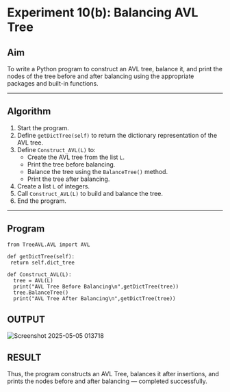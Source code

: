 # Experiment 10(b): Balancing AVL Tree

## Aim
To write a Python program to construct an AVL tree, balance it, and print the nodes of the tree before and after balancing using the appropriate packages and built-in functions.

---

## Algorithm

1. Start the program.
2. Define `getDictTree(self)` to return the dictionary representation of the AVL tree.
3. Define `Construct_AVL(L)` to:
   - Create the AVL tree from the list `L`.
   - Print the tree before balancing.
   - Balance the tree using the `BalanceTree()` method.
   - Print the tree after balancing.
4. Create a list `L` of integers.
5. Call `Construct_AVL(L)` to build and balance the tree.
6. End the program.

---

## Program

```
from TreeAVL.AVL import AVL

def getDictTree(self):
 return self.dict_tree

def Construct_AVL(L):
  tree = AVL(L)
  print("AVL Tree Before Balancing\n",getDictTree(tree))
  tree.BalanceTree()
  print("AVL Tree After Balancing\n",getDictTree(tree))
```
## OUTPUT
![Screenshot 2025-05-05 013718](https://github.com/user-attachments/assets/5f904f47-5eb1-4513-bd3b-94e5b92adf3a)

## RESULT
Thus, the program constructs an AVL Tree, balances it after insertions, and prints the nodes before and after balancing — completed successfully.
